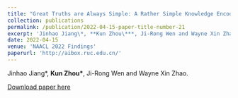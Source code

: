```yaml
---
title: "Great Truths are Always Simple: A Rather Simple Knowledge Encoder for Enhancing the Commonsense Reasoning Capacity of Pre-Trained Models"
collection: publications
permalink: /publication/2022-04-15-paper-title-number-21
excerpt: 'Jinhao Jiang\*, **Kun Zhou\***, Ji-Rong Wen and Wayne Xin Zhao. (\* Equal Contribution)'
date: 2022-04-15
venue: 'NAACL 2022 Findings'
paperurl: 'http://aibox.ruc.edu.cn/'
---
```

Jinhao Jiang\*, **Kun Zhou\***, Ji-Rong Wen and Wayne Xin Zhao.

[Download paper here](http://aibox.ruc.edu.cn/)
